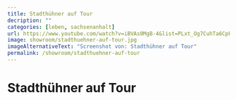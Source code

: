 ```yaml
---
title: Stadthühner auf Tour
decription: ""
categories: [leben, sachsenanhalt]
url: https://www.youtube.com/watch?v=iBVAs0MgB-4&list=PLxt_Og7CuhTa6CpFq256YB99CncJAp_-O&index=4
image: showroom/stadthuehner-auf-tour.jpg
imageAlternativeText: "Screenshot von: Stadthühner auf Tour"
permalink: /showroom/stadthuehner-auf-tour
---
```


# Stadthühner auf Tour
